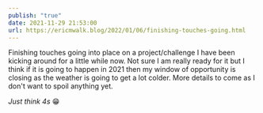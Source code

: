 ```yaml
---
publish: "true"
date: 2021-11-29 21:53:00
url: https://ericmwalk.blog/2022/01/06/finishing-touches-going.html
---
```

Finishing touches going into place on a project/challenge I have been kicking around for a little while now. Not sure I am really ready for it but I think if it is going to happen in 2021 then my window of opportunity is closing as the weather is going to get a lot colder. More details to come as I don't want to spoil anything yet.

*Just think 4s* 😁